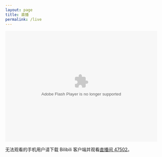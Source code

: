 ```yaml
---
layout: page
title: 直播
permalink: /live
---
```

<embed height="350" pluginspage="http://www.macromedia.com/go/getflashplayer" src="http://static.hdslb.com/live-static/swf/LivePlayerEx_1.swf?room_id=47502&cid=47502&state=LIVE" type="application/x-shockwave-flash" width="480" allowfullscreen="true">

无法观看的手机用户请下载 Bilibili 客户端并观看[直播间 47502](http://live.bilibili.com/47502)。
